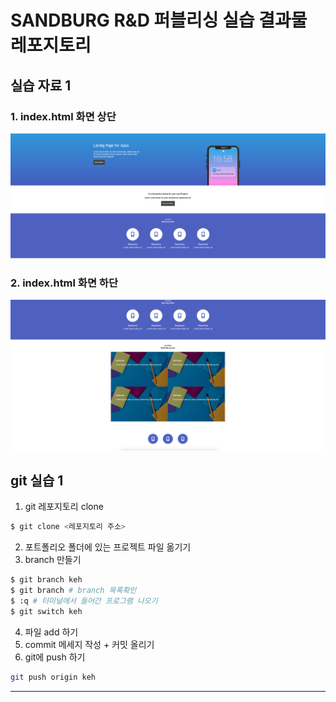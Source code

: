 # SANDBURG R&D 퍼블리싱 실습 결과물 레포지토리

## 실습 자료 1

### 1. index.html 화면 상단

![index-1.png](screenshot/index-1.png)

### 2. index.html 화면 하단

![index-2.png](screenshot/index-2.png)

## git 실습 1

1. git 레포지토리 clone

```bash
$ git clone <레포지토리 주소>
```

2. 포트폴리오 폴더에 있는 프로젝트 파일 옮기기
3. branch 만들기

```bash
$ git branch keh
$ git branch # branch 목록확인
$ :q # 터미널에서 들어간 프로그램 나오기
$ git switch keh
```

4. 파일 add 하기
5. commit 메세지 작성 + 커밋 올리기
6. git에 push 하기

```bash
git push origin keh
```

---

